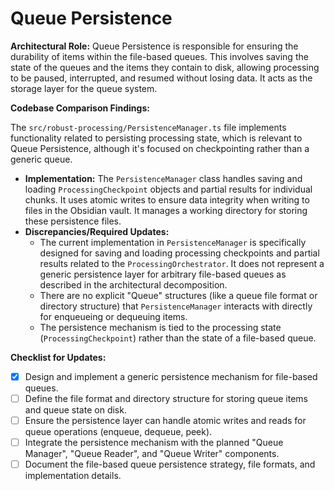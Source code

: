 # Queue Persistence

**Architectural Role:** Queue Persistence is responsible for ensuring the durability of items within the file-based queues. This involves saving the state of the queues and the items they contain to disk, allowing processing to be paused, interrupted, and resumed without losing data. It acts as the storage layer for the queue system.

**Codebase Comparison Findings:**

The `src/robust-processing/PersistenceManager.ts` file implements functionality related to persisting processing state, which is relevant to Queue Persistence, although it's focused on checkpointing rather than a generic queue.

*   **Implementation:** The `PersistenceManager` class handles saving and loading `ProcessingCheckpoint` objects and partial results for individual chunks. It uses atomic writes to ensure data integrity when writing to files in the Obsidian vault. It manages a working directory for storing these persistence files.
*   **Discrepancies/Required Updates:**
    *   The current implementation in `PersistenceManager` is specifically designed for saving and loading processing checkpoints and partial results related to the `ProcessingOrchestrator`. It does not represent a generic persistence layer for arbitrary file-based queues as described in the architectural decomposition.
    *   There are no explicit "Queue" structures (like a queue file format or directory structure) that `PersistenceManager` interacts with directly for enqueueing or dequeuing items.
    *   The persistence mechanism is tied to the processing state (`ProcessingCheckpoint`) rather than the state of a file-based queue.

**Checklist for Updates:**

*   [x] Design and implement a generic persistence mechanism for file-based queues.
*   [ ] Define the file format and directory structure for storing queue items and queue state on disk.
*   [ ] Ensure the persistence layer can handle atomic writes and reads for queue operations (enqueue, dequeue, peek).
*   [ ] Integrate the persistence mechanism with the planned "Queue Manager", "Queue Reader", and "Queue Writer" components.
*   [ ] Document the file-based queue persistence strategy, file formats, and implementation details.
